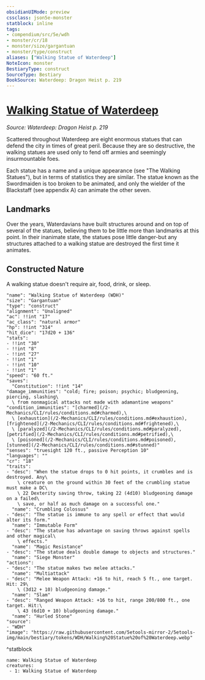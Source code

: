 ```yaml
---
obsidianUIMode: preview
cssclass: json5e-monster
statblock: inline
tags:
- compendium/src/5e/wdh
- monster/cr/18
- monster/size/gargantuan
- monster/type/construct
aliases: ["Walking Statue of Waterdeep"]
NoteIcon: monster
BestiaryType: construct
SourceType: Bestiary
BookSource: Waterdeep: Dragon Heist p. 219
---
```

# [Walking Statue of Waterdeep](2-Mechanics/CLI/bestiary/construct/walking-statue-of-waterdeep-wdh.md)
*Source: Waterdeep: Dragon Heist p. 219*  

Scattered throughout Waterdeep are eight enormous statues that can defend the city in times of great peril. Because they are so destructive, the walking statues are used only to fend off armies and seemingly insurmountable foes.

Each statue has a name and a unique appearance (see "The Walking Statues"), but in terms of statistics they are similar. The statue known as the Swordmaiden is too broken to be animated, and only the wielder of the Blackstaff (see appendix A) can animate the other seven.

## Landmarks

Over the years, Waterdavians have built structures around and on top of several of the statues, believing them to be little more than landmarks at this point. In their inanimate state, the statues pose little danger-but any structures attached to a walking statue are destroyed the first time it animates.

## Constructed Nature

A walking statue doesn't require air, food, drink, or sleep.

```statblock
"name": "Walking Statue of Waterdeep (WDH)"
"size": "Gargantuan"
"type": "construct"
"alignment": "Unaligned"
"ac": !!int "17"
"ac_class": "natural armor"
"hp": !!int "314"
"hit_dice": "17d20 + 136"
"stats":
- !!int "30"
- !!int "8"
- !!int "27"
- !!int "1"
- !!int "10"
- !!int "1"
"speed": "60 ft."
"saves":
  "Constitution": !!int "14"
"damage_immunities": "cold; fire; poison; psychic; bludgeoning, piercing, slashing\
  \ from nonmagical attacks not made with adamantine weapons"
"condition_immunities": "[charmed](/2-Mechanics/CLI/rules/conditions.md#charmed),\
  \ [exhaustion](/2-Mechanics/CLI/rules/conditions.md#exhaustion), [frightened](/2-Mechanics/CLI/rules/conditions.md#frightened),\
  \ [paralyzed](/2-Mechanics/CLI/rules/conditions.md#paralyzed), [petrified](/2-Mechanics/CLI/rules/conditions.md#petrified),\
  \ [poisoned](/2-Mechanics/CLI/rules/conditions.md#poisoned), [stunned](/2-Mechanics/CLI/rules/conditions.md#stunned)"
"senses": "truesight 120 ft., passive Perception 10"
"languages": ""
"cr": "18"
"traits":
- "desc": "When the statue drops to 0 hit points, it crumbles and is destroyed. Any\
    \ creature on the ground within 30 feet of the crumbling statue must make a DC\
    \ 22 Dexterity saving throw, taking 22 (4d10) bludgeoning damage on a failed\
    \ save, or half as much damage on a successful one."
  "name": "Crumbling Colossus"
- "desc": "The statue is immune to any spell or effect that would alter its form."
  "name": "Immutable Form"
- "desc": "The statue has advantage on saving throws against spells and other magical\
    \ effects."
  "name": "Magic Resistance"
- "desc": "The statue deals double damage to objects and structures."
  "name": "Siege Monster"
"actions":
- "desc": "The statue makes two melee attacks."
  "name": "Multiattack"
- "desc": "Melee Weapon Attack: +16 to hit, reach 5 ft., one target. Hit: 29\
    \ (3d12 + 10) bludgeoning damage."
  "name": "Slam"
- "desc": "Ranged Weapon Attack: +16 to hit, range 200/800 ft., one target. Hit:\
    \ 43 (6d10 + 10) bludgeoning damage."
  "name": "Hurled Stone"
"source":
- "WDH"
"image": "https://raw.githubusercontent.com/5etools-mirror-2/5etools-img/main/bestiary/tokens/WDH/Walking%20Statue%20of%20Waterdeep.webp"
```
^statblock

```encounter-table
name: Walking Statue of Waterdeep
creatures:
 - 1: Walking Statue of Waterdeep
```
